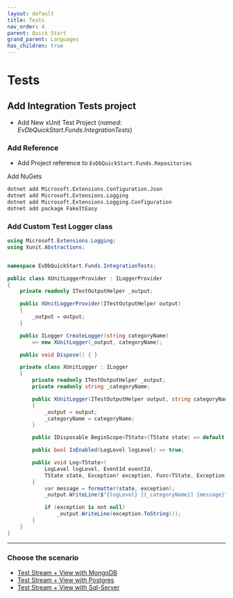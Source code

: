 ```yaml
---
layout: default
title: Tests
nav_order: 4
parent: Quick Start
grand_parent: Languages
has_children: true
---
```


# Tests

## Add Integration Tests project

- Add New xUnit Test Project (_named: EvDbQuickStart.Funds.IntegrationTests_)

### Add Reference

- Add Project reference to `EvDbQuickStart.Funds.Repositories`

Add NuGets

```bash
dotnet add Microsoft.Extensions.Configuration.Json
dotnet add Microsoft.Extensions.Logging
dotnet add Microsoft.Extensions.Logging.Configuration
dotnet add package FakeItEasy
```

### Add Custom Test Logger class

```cs
using Microsoft.Extensions.Logging;
using Xunit.Abstractions;


namespace EvDbQuickStart.Funds.IntegrationTests;

public class XUnitLoggerProvider : ILoggerProvider
{
    private readonly ITestOutputHelper _output;

    public XUnitLoggerProvider(ITestOutputHelper output)
    {
        _output = output;
    }

    public ILogger CreateLogger(string categoryName)
        => new XUnitLogger(_output, categoryName);

    public void Dispose() { }

    private class XUnitLogger : ILogger
    {
        private readonly ITestOutputHelper _output;
        private readonly string _categoryName;

        public XUnitLogger(ITestOutputHelper output, string categoryName)
        {
            _output = output;
            _categoryName = categoryName;
        }

        public IDisposable BeginScope<TState>(TState state) => default!;

        public bool IsEnabled(LogLevel logLevel) => true;

        public void Log<TState>(
            LogLevel logLevel, EventId eventId,
            TState state, Exception? exception, Func<TState, Exception?, string> formatter)
        {
            var message = formatter(state, exception);
            _output.WriteLine($"{logLevel} [{_categoryName}] {message}");

            if (exception is not null)
                _output.WriteLine(exception.ToString());
        }
    }
}
```

---

### Choose the scenario

- [Test Stream + View with MongoDB](test-view-mongodb)
- [Test Stream + View with Postgres](test-view-postgres)
- [Test Stream + View with Sql-Server](test-view-sql-server)
